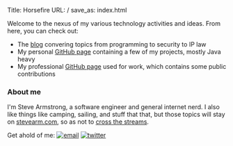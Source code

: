 Title: Horsefire
URL: /
save_as: index.html

Welcome to the nexus of my various technology activities and ideas. From here, you can check out:

* The [blog][blog] convering topics from programming to security to IP law
* My personal [GitHub page][github-stevearm] containing a few of my projects, mostly Java heavy
* My professional [GitHub page][github-stephenarmstrong] used for work, which contains some public contributions

### About me

I'm Steve Armstrong, a software engineer and general internet nerd. I also like things like camping, sailing, and stuff that that, but those topics will stay on [stevearm.com][stevearm.com], so as not to [cross the streams][cross-the-streams].

Get ahold of me: [![email](/theme/email.png)][email] [![twitter](/theme/twitter.png)][twitter]

[blog]: http://horsefire.com/blog
[github-stevearm]: https://github.com/stevearm
[github-stephenarmstrong]: https://github.com/stephenarmstrong
[gwt-amp]: http://code.google.com/p/gwtamp/
[stevearm.com]: http://stevearm.com/
[cross-the-streams]: http://www.youtube.com/watch?v=jyaLZHiJJnE
[email]: http://mailhide.recaptcha.net/d?k=01PyRaJn70DUDmQl6JSGukFw==&c=W_54QfJFvmGsX_WRkNq96e5oujGmc8HMJvTMtAA94SE=
[twitter]: https://twitter.com/stevearm
